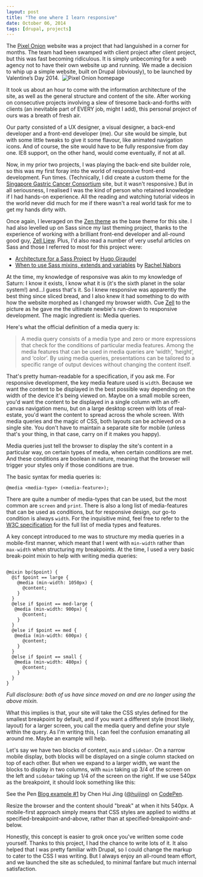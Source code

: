 ```yaml
---
layout: post
title: "The one where I learn responsive"
date: October 06, 2014
tags: [drupal, projects]
---
```

The [Pixel Onion](http://pixelonion.com/) website was a project that had languished in a corner for months. The team had been swamped with client project after client project, but this was fast becoming ridiculous. It is simply unbecoming for a web agency not to have their own website up and running. We made a decision to whip up a simple website, built on Drupal (obviously), to be launched by Valentine’s Day 2014. 
<img src="{{ site.url }}/images/posts/pixel-onion.jpg" alt="Pixel Onion homepage"/>

It took us about an hour to come with the information architecture of the site, as well as the general structure and content of the site. After working on consecutive projects involving a slew of tiresome back-and-forths with clients (an inevitable part of EVERY job, might I add), this personal project of ours was a breath of fresh air. 

Our party consisted of a UX designer, a visual designer, a back-end developer and a front-end developer (me). Our site would be simple, but with some little tweaks to give it some flavour, like animated navigation icons. And of course, the site would have to be fully responsive from day one. IE8 support, on the other hand, would come eventually, if not at all.

Now, in my prior two projects, I was playing the back-end site builder role, so this was my first foray into the world of responsive front-end development. Fun times. (Technically, I did create a custom theme for the [Singapore Gastric Cancer Consortium](http://www.sgcc.sg) site, but it wasn't responsive.) But in all seriousness, I realised I was the kind of person who retained knowledge if I had hands-on experience. All the reading and watching tutorial videos in the world never did much for me if there wasn't a real world task for me to get my hands dirty with.

Once again, I leveraged on the [Zen theme](https://www.drupal.org/project/zen) as the base theme for this site. I had also levelled up on Sass since my last theming project, thanks to the experience of working with a brilliant front-end developer and all-round good guy, [Zell Liew](http://zell-weekeat.com/). Plus, I'd also read a number of very useful articles on Sass and those I referred to most for this project were:

- [Architecture for a Sass Project](http://www.sitepoint.com/architecture-sass-project/) by [Hugo Giraudel](http://hugogiraudel.com/)
- [When to use Sass mixins, extends and variables](https://coderwall.com/p/7p7w2a) by [Rachel Nabors](http://rachelnabors.com/)

At the time, my knowledge of responsive was akin to my knowledge of Saturn: I know it exists, I know what it is (it's the sixth planet in the solar system!) and...I guess that's it. So I knew responsive was apparently the best thing since sliced bread, and I also knew it had something to do with how the website morphed as I changed my browser width. Cue [Zell](https://twitter.com/zellwk) to the picture as he gave me the ultimate newbie's run-down to responsive development. The magic ingredient is: Media queries.

Here's what the official definition of a media query is:

> A media query consists of a media type and zero or more expressions that check for the conditions of particular media features. Among the media features that can be used in media queries are ‘width’, ‘height’, and ‘color’. By using media queries, presentations can be tailored to a specific range of output devices without changing the content itself.

That's pretty human-readable for a specification, if you ask me. For responsive development, the key media feature used is <code class="language-css">width</code>. Because we want the content to be displayed in the best possible way depending on the width of the device it's being viewed on. Maybe on a small mobile screen, you'd want the content to be displayed in a single column with an off-canvas navigation menu, but on a large desktop screen with lots of real-estate, you'd want the content to spread across the whole screen. With media queries and the magic of CSS, both layouts can be achieved on a single site. You don't have to maintain a separate site for mobile (unless that's your thing, in that case, carry on if it makes you happy).

Media queries just tell the browser to display the site's content in a particular way, on certain types of media, when certain conditions are met. And these conditions are boolean in nature, meaning that the browser will trigger your styles only if those conditions are true.

The basic syntax for media queries is:
<pre><code class="language-css">@media &lt;media-type&gt; (&lt;media-feature&gt;);</code></pre>
There are quite a number of media-types that can be used, but the most common are <code class="language-css">screen</code> and <code class="language-css">print</code>. There is also a long list of media-features that can be used as conditions, but for responsive design, our go-to condition is always <code class="language-css">width</code>. For the inquisitive mind, feel free to refer to the [W3C specification](http://www.w3.org/TR/css3-mediaqueries/) for the full list of media types and features. 

A key concept introduced to me was to structure my media queries in a mobile-first manner, which meant that I went with <code class="language-css">min-width</code> rather than <code class="language-css">max-width</code> when structuring my breakpoints. At the time, I used a very basic break-point mixin to help with writing media queries:
<pre><code class="language-css">
@mixin bp($point) {
  @if $point == large {
    @media (min-width: 1050px) {
      @content;
    }
  }
  @else if $point == med-large {
   @media (min-width: 900px) {
      @content;
    }
  }
  @else if $point == med {
   @media (min-width: 600px) {
      @content;
    }
  }
  @else if $point == small {
   @media (min-width: 480px) {
      @content;
    }
  }
}
</code></pre>
*Full disclosure: both of us have since moved on and are no longer using the above mixin.*

What this implies is that, your site will take the CSS styles defined for the smallest breakpoint by default, and if you want a different style (most likely, layout) for a larger screen, you call the media query and define your style within the query. As I'm writing this, I can feel the confusion emanating all around me. Maybe an example will help.

Let's say we have two blocks of content, `main` and `sidebar`. On a narrow mobile display, both blocks will be displayed on a single column stacked on top of each other. But when we expand to a larger width, we want the blocks to display in two columns, with `main` taking up 3/4 of the screen on the left and `sidebar` taking up 1/4 of the screen on the right. If we use 540px as the breakpoint, it should look something like this:

<p data-height="268" data-theme-id="9162" data-slug-hash="ivzgm" data-default-tab="result" data-user="huijing" class='codepen'>See the Pen <a href='http://codepen.io/huijing/pen/ivzgm/'>Blog example #1</a> by Chen Hui Jing (<a href='http://codepen.io/huijing'>@huijing</a>) on <a href='http://codepen.io'>CodePen</a>.</p>
<script async src="//assets.codepen.io/assets/embed/ei.js"></script>
Resize the browser and the content should "break" at when it hits 540px. A mobile-first approach simply means that CSS styles are applied to widths at specified-breakpoint-and-above, rather than at specified-breakpoint-and-below.

Honestly, this concept is easier to grok once you've written some code yourself. Thanks to this project, I had the chance to write lots of it. It also helped that I was pretty familiar with Drupal, so I could change the markup to cater to the CSS I was writing. But I always enjoy an all-round team effort, and we launched the site as scheduled, to minimal fanfare but much internal satisfaction.
